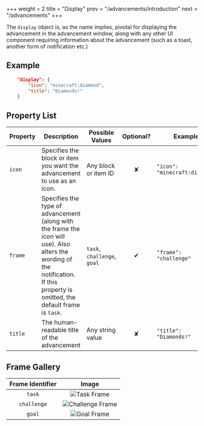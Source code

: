 +++
weight = 2
title = "Display"
prev = "/advancements/introduction"
next = "/advancements"
+++

The `display` object is, as the name implies, pivotal for displaying the advancement in the advancement window, along with any other UI component requiring information about the advancement (such as a toast, another form of notification etc.)

## Example

```json
    "display": {
        "icon": "minecraft:diamond",
        "title": "Diamonds!"
    }
```

## Property List

| Property | Description | Possible Values | Optional? | Example |
| -------- | ----------- | --------------- | :-------: | ------- |
| `icon`   | Specifies the block or item you want the advancement to use as an icon. | Any block or item ID | ✘ | `"icon": "minecraft:diamond"`
| `frame`  | Specifies the type of advancement (along with the frame the icon will use). Also alters the wording of the notification. If this property is omitted, the default frame is `task`. | `task`, `challenge`, `goal` | ✔ | `"frame": "challenge"` |
| `title` | The human-readable title of the advancement | Any string value  | ✘ | `"title": "Diamonds!"` |

## Frame Gallery

| Frame Identifier | Image |
| :--------------: | :---: |
| `task`           | ![Task Frame](../task_frame.png) |
| `challenge`      | ![Challenge Frame](../challenge_frame.png)
| `goal`           | ![Goal Frame](../goal_frame.png)